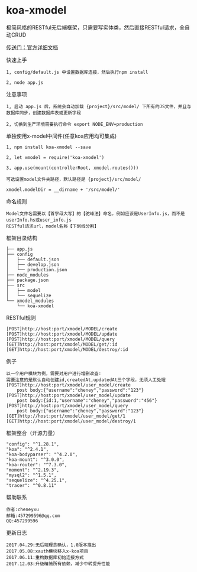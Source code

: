 # koa-xmodel
极简风格的RESTful无后端框架，只需要写实体类，然后直接RESTful请求，全自动CRUD

[传送门：官方详细文档](https://cheneyweb.github.io/x-koa/dist/index.html)

快速上手
>
	1, config/default.js 中设置数据库连接，然后执行npm install

	2, node app.js

注意事项
>
	1, 启动 app.js 后，系统会自动加载 {project}/src/model/ 下所有的JS文件，并且与数据库同步，创建数据库表或更新字段

	2, 切换到生产环境需要执行命令 export NODE_ENV=production

单独使用x-model中间件(任意koa应用均可集成)
>
	1, npm install koa-xmodel --save

	2, let xmodel = require('koa-xmodel')

	3, app.use(mount(controllerRoot, xmodel.routes()))

	可选设置model文件夹路径，默认路径是 {project}/src/model/
	
	xmodel.modelDir = __dirname + '/src/model/'

命名规则
>
	Model文件名需要以【首字母大写】的【驼峰法】命名，例如应该是UserInfo.js，而不是userInfo.hs或user_info.js
	RESTful请求url，model名称【下划线分割】

框架目录结构
>
	├── app.js
	├── config
	│   ├── default.json
	│   ├── develop.json
	│   └── production.json
	├── node_modules
	├── package.json
	├── src
	│   ├── model
	│   └── sequelize
	└── xmodel_modules
	    └── koa-xmodel

RESTful规则
>
	[POST]http://host:port/xmodel/MODEL/create
	[POST]http://host:port/xmodel/MODEL/update
	[POST]http://host:port/xmodel/MODEL/query
	[GET]http://host:port/xmodel/MODEL/get/:id
	[GET]http://host:port/xmodel/MODEL/destroy/:id

例子
>
	以一个用户模块为例，需要对用户进行增删改查:
	需要注意的是默认自动创建id,createdAt,updatedAt三个字段，无须人工处理
	[POST]http://host:port/xmodel/user_model/create
		post body:{"username":"cheney","password":"123"}
	[POST]http://host:port/xmodel/user_model/update
		post body:{id:1,"username":"cheney","password":"456"}
	[POST]http://host:port/xmodel/user_model/query
		post body:{"username":"cheney","password":"123"}
	[GET]http://host:port/xmodel/user_model/get/1
	[GET]http://host:port/xmodel/user_model/destroy/1

框架整合（开源力量）
>
    "config": "^1.28.1",
    "koa": "^2.4.1",
    "koa-bodyparser": "^4.2.0",
    "koa-mount": "^3.0.0",
    "koa-router": "^7.3.0",
    "moment": "^2.19.3",
    "mysql2": "^1.5.1",
    "sequelize": "^4.25.1",
    "tracer": "^0.8.11"

帮助联系
>
	作者:cheneyxu
	邮箱:457299596@qq.com
	QQ:457299596

更新日志
>
	2017.04.29:无后端理念确认，1.0版本推出
	2017.05.08:xauth模块移入x-koa项目
	2017.06.11:重构数据库初始连接方式
	2017.12.03:升级精简所有依赖，减少中转提升性能